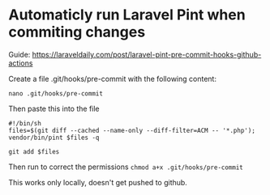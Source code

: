 # Automaticly run Laravel Pint when commiting changes

Guide: https://laraveldaily.com/post/laravel-pint-pre-commit-hooks-github-actions

Create a file .git/hooks/pre-commit with the following content:

```nano .git/hooks/pre-commit```

Then paste this into the file
```
#!/bin/sh
files=$(git diff --cached --name-only --diff-filter=ACM -- '*.php');
vendor/bin/pint $files -q
 
git add $files
```

Then run to correct the permissions
```chmod a+x .git/hooks/pre-commit```

This works only locally, doesn't get pushed to github.
